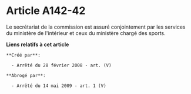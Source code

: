 # Article A142-42

Le secrétariat de la commission est assuré conjointement par les services du ministère de l'intérieur et ceux du ministère
chargé des sports.

**Liens relatifs à cet article**

	**Créé par**:

	  - Arrêté du 28 février 2008 - art. (V)

	**Abrogé par**:

	  - Arrêté du 14 mai 2009 - art. 1 (V)
